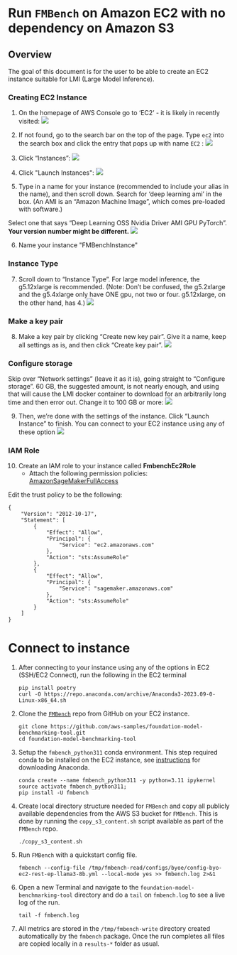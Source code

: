 # Run `FMBench` on Amazon EC2 with no dependency on Amazon S3

## Overview

The goal of this document is for the user to be able to create an EC2 instance suitable for LMI (Large Model Inference).

### Creating EC2 Instance

1. On the homepage of AWS Console go to ‘EC2’ - it is likely in recently visited:
   ![](img/ec2connect1.png)

3. If not found, go to the search bar on the top of the page. Type `ec2` into the search box and click the entry that pops up with name `EC2` :
   ![](img/ec2connect2.png)

3. Click “Instances”:
   ![](img/ec2connect3.png)

5. Click "Launch Instances":
   ![](img/ec2connect4.png)

5. Type in a name for your instance (recommended to include your alias in the name), and then scroll down. Search for ‘deep learning ami’ in the box. (An AMI is an “Amazon Machine Image”, which comes pre-loaded with software.)

Select one that says “Deep Learning OSS Nvidia Driver AMI GPU PyTorch”. **Your version number might be different.** 
    ![](img/ec2connect5a.png)

6. Name your instance "FMBenchInstance"

### Instance Type

7. Scroll down to “Instance Type”. For large model inference, the g5.12xlarge is recommended. (Note: Don’t be confused, the g5.2xlarge and the g5.4xlarge only have ONE gpu, not two or four. g5.12xlarge, on the other hand, has 4.)
   ![](img/ec2connect6.png)

### Make a key pair

8. Make a key pair by clicking “Create new key pair”. Give it a name, keep all settings as is, and then click “Create key pair”.
   ![](img/ec2connect7.png)
### Configure storage

Skip over “Network settings” (leave it as it is), going straight to “Configure storage”. 60 GB, the suggested amount, is not nearly enough, and using that will cause the LMI docker container to download for an arbitrarily long time and then error out. Change it to 100 GB or more:
    ![](img/ec2connect8.png)

9. Then, we’re done with the settings of the instance. Click “Launch Instance” to finish. You can connect to your EC2 instance using any of these option
    ![](img/ec2connect10.png)

### IAM Role
10. Create an IAM role to your instance called **FmbenchEc2Role**
    * Attach the following permission policies: [AmazonSageMakerFullAccess](https://us-east-1.console.aws.amazon.com/iam/home?region=us-east-1#/policies/details/arn%3Aaws%3Aiam%3A%3Aaws%3Apolicy%2FAmazonSageMakerFullAccess)

Edit the trust policy to be the following:
```
{
    "Version": "2012-10-17",
    "Statement": [
        {
            "Effect": "Allow",
            "Principal": {
                "Service": "ec2.amazonaws.com"
            },
            "Action": "sts:AssumeRole"
        },
        {
            "Effect": "Allow",
            "Principal": {
                "Service": "sagemaker.amazonaws.com"
            },
            "Action": "sts:AssumeRole"
        }
    ]
}
```

# **Connect to instance**
1. After connecting to your instance using any of the options in EC2 (SSH/EC2 Connect), run the following in the EC2 terminal
     ```
    pip install poetry
    curl -O https://repo.anaconda.com/archive/Anaconda3-2023.09-0-Linux-x86_64.sh
    ```
1. Clone the [`FMBench`](https://github.com/aws-samples/foundation-model-benchmarking-tool) repo from GitHub on your EC2 instance.

    ```{.bash}
    git clone https://github.com/aws-samples/foundation-model-benchmarking-tool.git
    cd foundation-model-benchmarking-tool
    ```

1. Setup the `fmbench_python311` conda environment. This step required conda to be installed on the EC2 instance, see [instructions](https://www.anaconda.com/download) for downloading Anaconda.

    ```{.bash}
    conda create --name fmbench_python311 -y python=3.11 ipykernel
    source activate fmbench_python311;
    pip install -U fmbench
    ```

1. Create local directory structure needed for `FMBench` and copy all publicly available dependencies from the AWS S3 bucket for `FMBench`. This is done by running the `copy_s3_content.sh` script available as part of the `FMBench` repo.

    ```{.bash}
    ./copy_s3_content.sh
    ```

1. Run `FMBench` with a quickstart config file.

    ```{.bash}
    fmbench --config-file /tmp/fmbench-read/configs/byoe/config-byo-ec2-rest-ep-llama3-8b.yml --local-mode yes >> fmbench.log 2>&1
    ```

1. Open a new Terminal and navigate to the `foundation-model-benchmarking-tool` directory and do a `tail` on `fmbench.log` to see a live log of the run.

    ```{.bash}
    tail -f fmbench.log
    ```

1. All metrics are stored in the `/tmp/fmbench-write` directory created automatically by the `fmbench` package. Once the run completes all files are copied locally in a `results-*` folder as usual.
